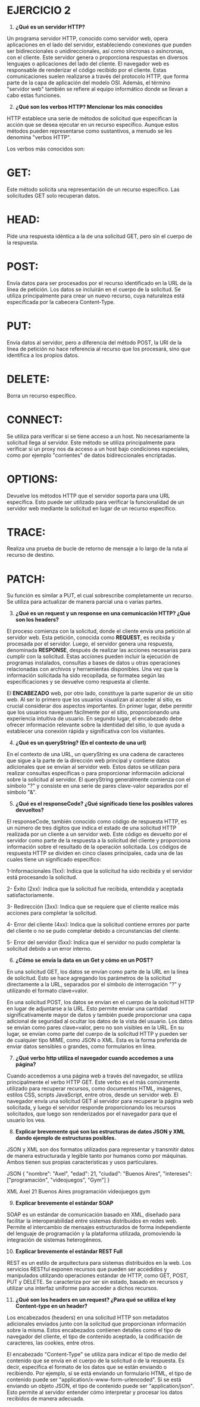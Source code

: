 # EJERCICIO 2 #

1.	**¿Qué es un servidor HTTP?**

Un programa servidor HTTP, conocido como servidor web, opera aplicaciones en el lado del servidor, estableciendo conexiones que pueden ser bidireccionales o unidireccionales, así como síncronas o asíncronas, con el cliente. Este servidor genera o proporciona respuestas en diversos lenguajes o aplicaciones del lado del cliente. El navegador web es responsable de renderizar el código recibido por el cliente. Estas comunicaciones suelen realizarse a través del protocolo HTTP, que forma parte de la capa de aplicación del modelo OSI. Además, el término "servidor web" también se refiere al equipo informático donde se llevan a cabo estas funciones.

2.	**¿Qué son los verbos HTTP? Mencionar los más conocidos**

HTTP establece una serie de métodos de solicitud que especifican la acción que se desea ejecutar en un recurso específico. Aunque estos métodos pueden representarse como sustantivos, a menudo se les denomina "verbos HTTP".

Los verbos más conocidos son:

# GET:
Este método solicita una representación de un recurso específico. Las solicitudes GET solo recuperan datos.

# HEAD:
Pide una respuesta idéntica a la de una solicitud GET, pero sin el cuerpo de la respuesta.

# POST:
Envía datos para ser procesados por el recurso identificado en la URL de la línea de petición. Los datos se incluirán en el cuerpo de la solicitud. Se utiliza principalmente para crear un nuevo recurso, cuya naturaleza está especificada por la cabecera Content-Type.

# PUT:
Envía datos al servidor, pero a diferencia del método POST, la URI de la línea de petición no hace referencia al recurso que los procesará, sino que identifica a los propios datos.

# DELETE:
Borra un recurso específico.

# CONNECT:
Se utiliza para verificar si se tiene acceso a un host. No necesariamente la solicitud llega al servidor. Este método se utiliza principalmente para verificar si un proxy nos da acceso a un host bajo condiciones especiales, como por ejemplo "corrientes" de datos bidireccionales encriptadas.

# OPTIONS:
Devuelve los métodos HTTP que el servidor soporta para una URL específica. Esto puede ser utilizado para verificar la funcionalidad de un servidor web mediante la solicitud en lugar de un recurso específico.

# TRACE:
Realiza una prueba de bucle de retorno de mensaje a lo largo de la ruta al recurso de destino.

# PATCH:
Su función es similar a PUT, el cual sobrescribe completamente un recurso. Se utiliza para actualizar de manera parcial una o varias partes.


3.	**¿Qué es un request y un response en una comunicación HTTP? ¿Qué son los headers?**

El proceso comienza con la solicitud, donde el cliente envía una petición al servidor web. Esta petición, conocida como **REQUEST**, es recibida y procesada por el servidor. Luego, el servidor genera una respuesta, denominada **RESPONSE**, después de realizar las acciones necesarias para cumplir con la solicitud. Estas acciones pueden incluir la ejecución de programas instalados, consultas a bases de datos u otras operaciones relacionadas con archivos y herramientas disponibles. Una vez que la información solicitada ha sido recopilada, se formatea según las especificaciones y se devuelve como respuesta al cliente.

El **ENCABEZADO** web, por otro lado, constituye la parte superior de un sitio web. Al ser lo primero que los usuarios visualizan al acceder al sitio, es crucial considerar dos aspectos importantes. En primer lugar, debe permitir que los usuarios naveguen fácilmente por el sitio, proporcionando una experiencia intuitiva de usuario. En segundo lugar, el encabezado debe ofrecer información relevante sobre la identidad del sitio, lo que ayuda a establecer una conexión rápida y significativa con los visitantes.

4.	**¿Qué es un queryString? (En el contexto de una url)**

En el contexto de una URL, un queryString es una cadena de caracteres que sigue a la parte de la dirección web principal y contiene datos adicionales que se envían al servidor web. Estos datos se utilizan para realizar consultas específicas o para proporcionar información adicional sobre la solicitud al servidor. El queryString generalmente comienza con el símbolo "?" y consiste en una serie de pares clave-valor separados por el símbolo "&". 

5.	**¿Qué es el responseCode? ¿Qué significado tiene los posibles valores devueltos?**

El responseCode, también conocido como código de respuesta HTTP, es un número de tres dígitos que indica el estado de una solicitud HTTP realizada por un cliente a un servidor web. Este código es devuelto por el servidor como parte de la respuesta a la solicitud del cliente y proporciona información sobre el resultado de la operación solicitada. Los códigos de respuesta HTTP se dividen en cinco clases principales, cada una de las cuales tiene un significado específico:

1-Informacionales (1xx): Indica que la solicitud ha sido recibida y el servidor está procesando la solicitud.

2- Éxito (2xx): Indica que la solicitud fue recibida, entendida y aceptada satisfactoriamente.

3- Redirección (3xx): Indica que se requiere que el cliente realice más acciones para completar la solicitud.

4- Error del cliente (4xx): Indica que la solicitud contiene errores por parte del cliente o no se pudo completar debido a circunstancias del cliente.

5- Error del servidor (5xx): Indica que el servidor no pudo completar la solicitud debido a un error interno.

6.	**¿Cómo se envía la data en un Get y cómo en un POST?**

En una solicitud GET, los datos se envían como parte de la URL en la línea de solicitud. Esto se hace agregando los parámetros de la solicitud directamente a la URL, separados por el símbolo de interrogación "?" y utilizando el formato clave=valor. 

En una solicitud POST, los datos se envían en el cuerpo de la solicitud HTTP en lugar de adjuntarse a la URL. Esto permite enviar una cantidad significativamente mayor de datos y también puede proporcionar una capa adicional de seguridad al ocultar los datos de la vista del usuario. Los datos se envían como pares clave=valor, pero no son visibles en la URL. En su lugar, se envían como parte del cuerpo de la solicitud HTTP y pueden ser de cualquier tipo MIME, como JSON o XML. Esta es la forma preferida de enviar datos sensibles o grandes, como formularios en línea.

7.	**¿Qué verbo http utiliza el navegador cuando accedemos a una página?**

Cuando accedemos a una página web a través del navegador, se utiliza principalmente el verbo HTTP GET. Este verbo es el más comúnmente utilizado para recuperar recursos, como documentos HTML, imágenes, estilos CSS, scripts JavaScript, entre otros, desde un servidor web. El navegador envía una solicitud GET al servidor para recuperar la página web solicitada, y luego el servidor responde proporcionando los recursos solicitados, que luego son renderizados por el navegador para que el usuario los vea.

8.	**Explicar brevemente qué son las estructuras de datos JSON y XML dando ejemplo de estructuras posibles.**

JSON y XML son dos formatos utilizados para representar y transmitir datos de manera estructurada y legible tanto por humanos como por máquinas. Ambos tienen sus propias características y usos particulares.

JSON
{
  "nombre": "Axel",
  "edad": 21,
  "ciudad": "Buenos Aires",
  "intereses": ["programación", "videojuegos", "Gym"]
}

XML
<persona>
  <nombre>Axel</nombre>
  <edad>21</edad>
  <ciudad>Buenos Aires</ciudad>
  <intereses>
    <interes>programación</interes>
    <interes>videojuegos</interes>
    <interes>gym</interes>
  </intereses>
</persona>

9.	**Explicar brevemente el estándar SOAP**

SOAP es un estándar de comunicación basado en XML, diseñado para facilitar la interoperabilidad entre sistemas distribuidos en redes web. Permite el intercambio de mensajes estructurados de forma independiente del lenguaje de programación y la plataforma utilizada, promoviendo la integración de sistemas heterogéneos.

10.	**Explicar brevemente el estándar REST Full**

REST es un estilo de arquitectura para sistemas distribuidos en la web. Los servicios RESTful exponen recursos que pueden ser accedidos y manipulados utilizando operaciones estándar de HTTP, como GET, POST, PUT y DELETE. Se caracteriza por ser sin estado, basado en recursos y utilizar una interfaz uniforme para acceder a dichos recursos.

11.	**¿Qué son los headers en un request? ¿Para qué se utiliza el key Content-type en un header?**

Los encabezados (headers) en una solicitud HTTP son metadatos adicionales enviados junto con la solicitud que proporcionan información sobre la misma. Estos encabezados contienen detalles como el tipo de navegador del cliente, el tipo de contenido aceptado, la codificación de caracteres, las cookies, entre otros.

El encabezado "Content-Type" se utiliza para indicar el tipo de medio del contenido que se envía en el cuerpo de la solicitud o de la respuesta. Es decir, especifica el formato de los datos que se están enviando o recibiendo. Por ejemplo, si se está enviando un formulario HTML, el tipo de contenido puede ser "application/x-www-form-urlencoded". Si se está enviando un objeto JSON, el tipo de contenido puede ser "application/json". Esto permite al servidor entender cómo interpretar y procesar los datos recibidos de manera adecuada.
